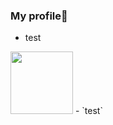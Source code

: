 ### My profile📒

- test
<img src="https://cdn.dribbble.com/users/1937292/screenshots/7568018/media/218acdf44d1cb8b08b6d3804e9fcc600.gif" widtg="200" height="100" >
- `test`
